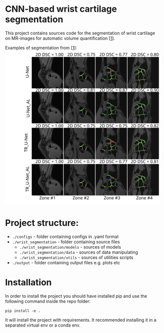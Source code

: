 # CNN-based wrist cartilage segmentation

This project contains sources code for the segmentation of wrist cartilage on MR-images for automatic volume quantification [[1]].

Examples of segmentation from [[1]]:
![examples](img/FIGURE_EXAMPLES2.svg?raw=true "Examples")


# Project structure:

[comment]: <> (- `./input` - folder containing data for training/testing )

[comment]: <> (- `./models` - folder containing model's weights)

[comment]: <> (- `./notebooks` - folder containing notebooks)
- `./configs` - folder containing configs in .yaml format
- `./wrist_segmentation` - folder containing source files
    - `./wrist_segmentation/models` - sources of models
    - `./wrist_segmentation/data` - sources of data manipulating
    - `./wrist_segmentation/utils` - sources of utilities scripts
- `./output` - folder containing output files e.g. plots etc

# Installation
In order to install the project you should have installed pip and use the following command inside the repo folder:
```
pip install -e .
```
It will install the project with requirements.
It recommended installing it in a separated virtual env or a conda env.


[1]: https://arxiv.org/abs/2206.11127